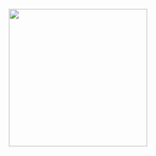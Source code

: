 <p align="center">
<img align="center" width="250" src="https://c.tenor.com/EWpJzVNUW5cAAAAC/tenor.gif"></img>
</p>
